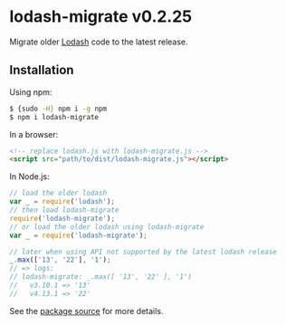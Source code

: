 # lodash-migrate v0.2.25

Migrate older [Lodash](https://lodash.com/) code to the latest release.

## Installation

Using npm:

```bash
$ {sudo -H} npm i -g npm
$ npm i lodash-migrate
```

In a browser:
```html
<!-- replace lodash.js with lodash-migrate.js -->
<script src="path/to/dist/lodash-migrate.js"></script>
```

In Node.js:
```js
// load the older lodash
var _ = require('lodash');
// then load lodash-migrate
require('lodash-migrate');
// or load the older lodash using lodash-migrate
var _ = require('lodash-migrate');

// later when using API not supported by the latest lodash release
_.max(['13', '22'], '1');
// => logs:
// lodash-migrate: _.max([ '13', '22' ], '1')
//   v3.10.1 => '13'
//   v4.13.1 => '22'
```

See the [package source](https://github.com/lodash/lodash-migrate/tree/0.2.25) for more details.
